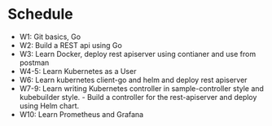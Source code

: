 # Schedule

- W1: Git basics, Go
- W2: Build a REST api using Go
- W3: Learn Docker, deploy rest apiserver using contianer and use from postman
- W4-5: Learn Kubernetes as a User
- W6: Learn kubernetes client-go and helm and deploy rest apiserver
- W7-9: Learn writing Kubernetes controller in sample-controller style and kubebuilder style. - Build a controller for the rest-apiserver and deploy using Helm chart.
- W10: Learn Prometheus and Grafana
